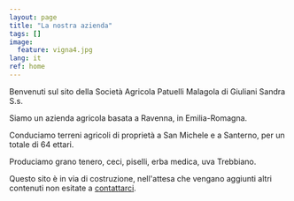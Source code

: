 ```yaml
---
layout: page
title: "La nostra azienda"
tags: []
image:
  feature: vigna4.jpg
lang: it
ref: home
---
```


Benvenuti sul sito della Società Agricola Patuelli Malagola di Giuliani Sandra S.s.     

Siamo un azienda agricola basata a Ravenna, in Emilia-Romagna. 

Conduciamo terreni agricoli di proprietà a San Michele e a Santerno, per un totale di 64 ettari.

Produciamo grano tenero, ceci, piselli, erba medica, uva Trebbiano.


Questo sito è in via di costruzione, nell'attesa che vengano aggiunti altri contenuti non esitate a [contattarci](/contatti).
